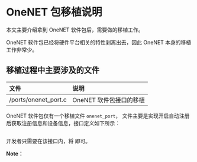 # OneNET 包移植说明

本文主要介绍拿到 OneNET 软件包后，需要做的移植工作。

OneNET 软件包已经将硬件平台相关的特性剥离出去，因此 OneNET 本身的移植工作非常少。

## 移植过程中主要涉及的文件

|文件                                    | 说明 |
|:-----                                  |:----|
|/ports/onenet_port.c           		| OneNET 软件包接口的移植 |

OneNET 软件包仅有一个移植文件 `onenet_port`， 文件主要是实现开启自动注册后获取注册信息和设备信息，接口定义如下所示： 

```

```

开发者只需要在该接口内，将       即可。

**Note：**  

